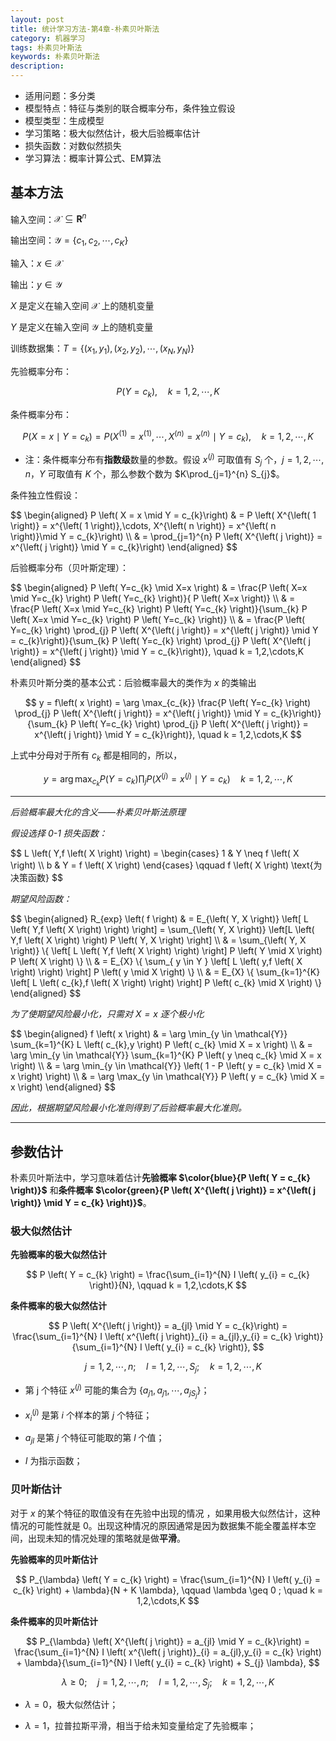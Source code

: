 ```yaml
---
layout: post
title: 统计学习方法-第4章-朴素贝叶斯法
category: 机器学习
tags: 朴素贝叶斯法
keywords: 朴素贝叶斯法
description:
---
```


- 适用问题：多分类
- 模型特点：特征与类别的联合概率分布，条件独立假设
- 模型类型：生成模型
- 学习策略：极大似然估计，极大后验概率估计
- 损失函数：对数似然损失
- 学习算法：概率计算公式、EM算法

## 基本方法

输入空间：$\mathcal{X} \subseteq \mathbf{R}^{n}$

输出空间：$\mathcal{Y} = \{ c_{1},c_{2},\cdots, c_{K} \}$

输入：$x \in \mathcal{X}$

输出：$y \in \mathcal{Y}$

$X$ 是定义在输入空间 $\mathcal{X}$ 上的随机变量

$Y$ 是定义在输入空间 $\mathcal{Y}$ 上的随机变量

训练数据集：$T = \{ \left( x_{1},y_{1} \right),\left( x_{2},y_{2} \right),\cdots,\left( x_{N},y_{N} \right) \}$

先验概率分布：

$$
P \left( Y = c_{k} \right),\quad k = 1,2,\cdots,K
$$

条件概率分布：

$$
P \left( X = x \mid Y = c_{k}\right) = P \left( X^{\left( 1 \right)} = x^{\left( 1 \right)},\cdots,X^{\left( n \right)} = x^{\left( n \right)}\mid Y = c_{k} \right), \quad k = 1,2,\cdots,K
$$

- 注：条件概率分布有**指数级**数量的参数。假设 $x^{\left( j\right)}$ 可取值有 $S_{j}$ 个，$j = 1,2,\cdots,n$，$Y$ 可取值有 $K$ 个，那么参数个数为 $K\prod_{j=1}^{n} S_{j}$。

条件独立性假设：

<div>
$$
\begin{aligned}
P \left( X = x \mid Y = c_{k}\right) & = P \left( X^{\left( 1 \right)} = x^{\left( 1 \right)},\cdots, X^{\left( n \right)} = x^{\left( n \right)}\mid Y = c_{k}\right) \\
& = \prod_{j=1}^{n} P \left( X^{\left( j \right)} = x^{\left( j \right)} \mid Y = c_{k}\right)
\end{aligned}
$$
</div>

后验概率分布（贝叶斯定理）：

<div>
$$
\begin{aligned}
P \left( Y=c_{k} \mid X=x \right) & = \frac{P \left( X=x \mid Y=c_{k} \right) P \left( Y=c_{k} \right)}{ P \left( X=x \right)} \\ 
& = \frac{P \left( X=x \mid Y=c_{k} \right) P \left( Y=c_{k} \right)}{\sum_{k} P \left( X=x \mid Y=c_{k} \right) P \left( Y=c_{k} \right)} \\ 
&  = \frac{P \left( Y=c_{k} \right) \prod_{j} P \left( X^{\left( j \right)} = x^{\left( j \right)} \mid Y = c_{k}\right)}{\sum_{k} P \left( Y=c_{k} \right) \prod_{j} P \left( X^{\left( j \right)} = x^{\left( j \right)} \mid Y = c_{k}\right)}, \quad k = 1,2,\cdots,K
\end{aligned}
$$
</div>

朴素贝叶斯分类的基本公式：后验概率最大的类作为 $x$ 的类输出

$$
y = f\left( x \right) = \arg \max_{c_{k}} \frac{P \left( Y=c_{k} \right) \prod_{j} P \left( X^{\left( j \right)} = x^{\left( j \right)} \mid Y = c_{k}\right)}{\sum_{k} P \left( Y=c_{k} \right) \prod_{j} P \left( X^{\left( j \right)} = x^{\left( j \right)} \mid Y = c_{k}\right)}, \quad k = 1,2,\cdots,K
$$

上式中分母对于所有 $c_{k}$ 都是相同的，所以，

$$
y = \arg \max_{c_{k}} P \left( Y=c_{k} \right) \prod_{j} P \left( X^{\left( j \right)} = x^{\left( j \right)} \mid Y = c_{k}\right) \quad k = 1,2,\cdots,K
$$

----

*后验概率最大化的含义——朴素贝叶斯法原理*

*假设选择 0-1 损失函数：*

<div>
$$
L \left( Y,f \left( X \right) \right) =
\begin{cases}
1 & Y \neq f \left( X \right) \\
b & Y = f \left( X \right)
\end{cases} \qquad f \left( X \right) \text{为决策函数}
$$
</div>

*期望风险函数：*

<div>
$$
\begin{aligned}
R_{exp} \left( f \right) & = E_{\left( Y, X \right)} \left[ L \left( Y,f \left( X \right) \right) \right] = \sum_{\left( Y, X \right)} \left[L \left( Y,f \left( X \right) \right) P \left( Y, X \right) \right] \\ 
& = \sum_{\left( Y, X \right)} \{ \left[ L \left( Y,f \left( X \right) \right) \right] P \left( Y \mid X \right) P \left( X \right) \} \\ 
& = E_{X} \{ \sum_{ y \in Y } \left[ L \left( y,f \left( X \right) \right) \right] P \left( y \mid X \right) \} \\ 
& = E_{X} \{ \sum_{k=1}^{K} \left[ L \left( c_{k},f \left( X \right) \right) \right] P \left( c_{k} \mid X \right) \}
\end{aligned}
$$
</div>

*为了使期望风险最小化，只需对 $X =x$ 逐个极小化*

<div>
$$
\begin{aligned}
f \left( x \right) & = \arg \min_{y \in \mathcal{Y}} \sum_{k=1}^{K} L \left( c_{k},y \right) P \left( c_{k} \mid X = x \right) \\ 
& = \arg \min_{y \in \mathcal{Y}} \sum_{k=1}^{K} P \left( y \neq c_{k} \mid X = x \right) \\ 
& = \arg \min_{y \in \mathcal{Y}} \left( 1 - P \left( y = c_{k} \mid X = x \right) \right) \\ 
& = \arg \max_{y \in \mathcal{Y}} P \left( y = c_{k} \mid X = x \right)
\end{aligned}
$$
</div>

*因此，根据期望风险最小化准则得到了后验概率最大化准则。*

----

## 参数估计

朴素贝叶斯法中，学习意味着估计**先验概率 $\color{blue}{P \left( Y = c_{k} \right)}$** 和**条件概率 $\color{green}{P \left( X^{\left( j \right)} = x^{\left( j \right)} \mid Y = c_{k} \right)}$**。

### 极大似然估计

**先验概率的极大似然估计**

$$
P \left( Y = c_{k} \right) = \frac{\sum_{i=1}^{N} I \left( y_{i} = c_{k} \right)}{N}, \qquad k = 1,2,\cdots,K 
$$

**条件概率的极大似然估计**

$$
P \left( X^{\left( j \right)} = a_{jl} \mid Y = c_{k}\right) = \frac{\sum_{i=1}^{N} I \left( x^{\left( j \right)}_{i} = a_{jl},y_{i} = c_{k} \right)}{\sum_{i=1}^{N} I \left( y_{i} = c_{k} \right)}, 
$$

$$
\quad j = 1,2,\cdots,n ; \quad l = 1,2,\cdots,S_{j} ; \quad k = 1,2,\cdots,K 
$$

- 第 j 个特征 $x^{\left( j \right)}$ 可能的集合为 $\{ a_{j1},a_{j1},\cdots,a_{jS_{j}}\}$；

- $x_{i}^{\left( j \right)}$ 是第 $i$ 个样本的第 $j$ 个特征；

- $a_{jl}$ 是第 $j$ 个特征可能取的第 $l$ 个值；

- $I$ 为指示函数；

### 贝叶斯估计

对于 $x$ 的某个特征的取值没有在先验中出现的情况 ，如果用极大似然估计，这种情况的可能性就是 0。出现这种情况的原因通常是因为数据集不能全覆盖样本空间，出现未知的情况处理的策略就是做**平滑**。

**先验概率的贝叶斯估计**

$$
P_{\lambda} \left( Y = c_{k} \right) = \frac{\sum_{i=1}^{N} I \left( y_{i} = c_{k} \right) + \lambda}{N + K \lambda}, \qquad \lambda \geq 0 ; \quad k = 1,2,\cdots,K 
$$

**条件概率的贝叶斯估计**

$$
P_{\lambda} \left( X^{\left( j \right)} = a_{jl} \mid Y = c_{k}\right) = \frac{\sum_{i=1}^{N} I \left( x^{\left( j \right)}_{i} = a_{jl},y_{i} = c_{k} \right) + \lambda}{\sum_{i=1}^{N} I \left( y_{i} = c_{k} \right) + S_{j} \lambda}, 
$$

$$
\lambda \geq 0 ; \quad j = 1,2,\cdots,n ; \quad l = 1,2,\cdots,S_{j} ; \quad k = 1,2,\cdots,K 
$$


- $\lambda = 0$，极大似然估计；

- $\lambda = 1$，拉普拉斯平滑，相当于给未知变量给定了先验概率；